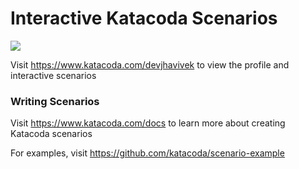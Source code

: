 # Interactive Katacoda Scenarios

[![](http://shields.katacoda.com/katacoda/devjhavivek/count.svg)](https://www.katacoda.com/devjhavivek "Get your profile on Katacoda.com")

Visit https://www.katacoda.com/devjhavivek to view the profile and interactive scenarios

### Writing Scenarios
Visit https://www.katacoda.com/docs to learn more about creating Katacoda scenarios

For examples, visit https://github.com/katacoda/scenario-example
